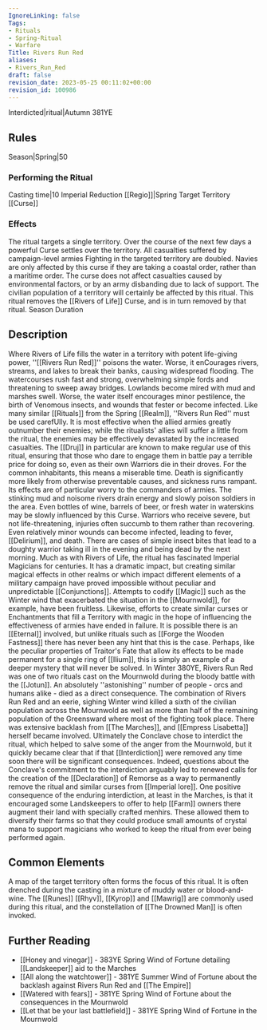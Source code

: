 ```yaml
---
IgnoreLinking: false
Tags:
- Rituals
- Spring-Ritual
- Warfare
Title: Rivers Run Red
aliases:
- Rivers_Run_Red
draft: false
revision_date: 2023-05-25 00:11:02+00:00
revision_id: 100986
---
```


Interdicted|ritual|Autumn 381YE
## Rules
Season|Spring|50
### Performing the Ritual
Casting time|10 Imperial Reduction
[[Regio]]|Spring Target Territory
[[Curse]]
### Effects
The ritual targets a single territory. Over the course of the next few days a powerful Curse settles over the territory. All casualties suffered by campaign-level armies Fighting in the targeted territory are doubled. 
Navies are only affected by this curse if they are taking a coastal order, rather than a maritime order. The curse does not affect casualties caused by environmental factors, or by an army disbanding due to lack of support.
The civilian population of a territory will certainly be affected by this ritual.
This ritual removes the [[Rivers of Life]] Curse, and is in turn removed by that ritual.
Season Duration
## Description
Where Rivers of Life fills the water in a territory with potent life-giving power, ''[[Rivers Run Red]]'' poisons the water. Worse, it enCourages rivers, streams, and lakes to break their banks, causing widespread flooding. The watercourses rush fast and strong, overwhelming simple fords and threatening to sweep away bridges. Lowlands become mired with mud and marshes swell. Worse, the water itself encourages minor pestilence, the birth of Venomous insects, and wounds that fester or become infected.
Like many similar [[Rituals]] from the Spring [[Realm]], ''Rivers Run Red'' must be used carefUlly. It is most effective when the allied armies greatly outnumber their enemies; while the ritualists' allies will suffer a little from the ritual, the enemies may be effectively devastated by the increased casualties. The [[Druj]] in particular are known to make regular use of this ritual, ensuring that those who dare to engage them in battle pay a terrible price for doing so, even as their own Warriors die in their droves.
For the common inhabitants, this means a miserable time. Death is significantly more likely from otherwise preventable causes, and sickness runs rampant. Its effects are of particular worry to the commanders of armies. The stinking mud and noisome rivers drain energy and slowly poison soldiers in the area. Even bottles of wine, barrels of beer, or fresh water in waterskins may be slowly influenced by this Curse. Warriors who receive severe, but not life-threatening, injuries often succumb to them rather than recovering. Even relatively minor wounds can become infected, leading to fever, [[Delirium]], and death. There are cases of simple insect bites that lead to a doughty warrior taking ill in the evening and being dead by the next morning.
Much as with Rivers of Life, the ritual has fascinated Imperial Magicians for centuries. It has a dramatic impact, but creating similar magical effects in other realms or which impact different elements of a military campaign have proved impossible without peculiar and unpredictable [[Conjunctions]]. Attempts to codify [[Magic]] such as the Winter wind that exacerbated the situation in the [[Mournwold]], for example, have been fruitless. Likewise, efforts to create similar curses or Enchantments that fill a Territory with magic in the hope of influencing the effectiveness of armies have ended in failure. It is possible there is an [[Eternal]] involved, but unlike rituals such as [[Forge the Wooden Fastness]] there has never been any hint that this is the case. Perhaps, like the peculiar properties of Traitor's Fate that allow its effects to be made permanent for a single ring of [[Ilium]], this is simply an example of a deeper mystery that will never be solved. 
In Winter 380YE, Rivers Run Red was one of two rituals cast on the Mournwold during the bloody battle with the [[Jotun]]. An absolutely ''astonishing'' number of people - orcs and humans alike - died as a direct consequence. The combination of Rivers Run Red and an eerie, sighing Winter wind killed a sixth of the civilian population across the Mournwold as well as more than half of the remaining population of the Greensward where most of the fighting took place. There was extensive backlash from [[The Marches]], and [[Empress Lisabetta]] herself became involved. Ultimately the Conclave chose to interdict the ritual, which helped to salve some of the anger from the Mournwold, but it quickly became clear that if that [[Interdiction]] were removed any time soon there will be significant consequences. Indeed, questions about the Conclave's commitment to the interdiction arguably led to renewed calls for the creation of the [[Declaration]] of Remorse as a way to permanently remove the ritual and similar curses from [[Imperial lore]]. One positive consequence of the enduring interdiction, at least in the Marches, is that it encouraged some Landskeepers to offer to help [[Farm]] owners there augment their land with specially crafted menhirs. These allowed them to diversify their farms so that they could produce small amounts of crystal mana to support magicians who worked to keep the ritual from ever being performed again.
## Common Elements
A map of the target territory often forms the focus of this ritual. It is often drenched during the casting in a mixture of muddy water or blood-and-wine. The [[Runes]] [[Rhyv]], [[Kyrop]] and [[Mawrig]] are commonly used during this ritual, and the constellation of [[The Drowned Man]] is often invoked.
## Further Reading
* [[Honey and vinegar]] - 383YE Spring Wind of Fortune detailing [[Landskeeper]] aid to the Marches
* [[All along the watchtower]] - 381YE Summer Wind of Fortune about the backlash against Rivers Run Red and [[The Empire]]
* [[Watered with fears]] - 381YE Spring Wind of Fortune about the consequences in the Mournwold
* [[Let that be your last battlefield]] - 381YE Spring Wind of Fortune in the Mournwold